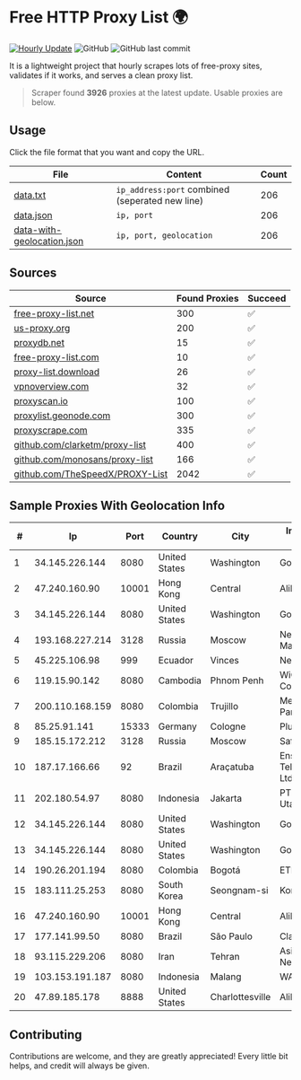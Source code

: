 
# Free HTTP Proxy List 🌍

[![Hourly Update](https://github.com/mertguvencli/http-proxy-list/actions/workflows/main.yml/badge.svg?branch=main)](https://github.com/mertguvencli/http-proxy-list/actions/workflows/main.yml)
![GitHub](https://img.shields.io/github/license/mertguvencli/http-proxy-list)
![GitHub last commit](https://img.shields.io/github/last-commit/mertguvencli/http-proxy-list)

It is a lightweight project that hourly scrapes lots of free-proxy sites, validates if it works, and serves a clean proxy list.


> Scraper found **3926** proxies at the latest update. Usable proxies are below.

## Usage

Click the file format that you want and copy the URL.


|File|Content|Count|
|----|-------|-----|
|[data.txt](https://raw.githubusercontent.com/mertguvencli/http-proxy-list/main/proxy-list/data.txt)|`ip_address:port` combined (seperated new line)|206|
|[data.json](https://raw.githubusercontent.com/mertguvencli/http-proxy-list/main/proxy-list/data.json)|`ip, port`|206|
|[data-with-geolocation.json](https://raw.githubusercontent.com/mertguvencli/http-proxy-list/main/proxy-list/data-with-geolocation.json)|`ip, port, geolocation`|206|

## Sources

|Source|Found Proxies|Succeed|
|------|-------------|-------|
|[free-proxy-list.net](https://free-proxy-list.net)|300|✅|
|[us-proxy.org](https://www.us-proxy.org)|200|✅|
|[proxydb.net](http://proxydb.net)|15|✅|
|[free-proxy-list.com](https://free-proxy-list.com/?page=&port=&type%5B%5D=http&type%5B%5D=https&up_time=0&search=Search)|10|✅|
|[proxy-list.download](https://www.proxy-list.download/HTTP)|26|✅|
|[vpnoverview.com](https://vpnoverview.com/privacy/anonymous-browsing/free-proxy-servers)|32|✅|
|[proxyscan.io](https://www.proxyscan.io)|100|✅|
|[proxylist.geonode.com](https://proxylist.geonode.com/api/proxy-list?limit=300&page=1&sort_by=lastChecked&sort_type=desc&protocols=http,https)|300|✅|
|[proxyscrape.com](https://api.proxyscrape.com/v2/?request=displayproxies&protocol=http&timeout=10000&country=all&ssl=all&anonymity=all)|335|✅|
|[github.com/clarketm/proxy-list](https://raw.githubusercontent.com/clarketm/proxy-list/master/proxy-list-raw.txt)|400|✅|
|[github.com/monosans/proxy-list](https://raw.githubusercontent.com/monosans/proxy-list/main/proxies/http.txt)|166|✅|
|[github.com/TheSpeedX/PROXY-List](https://raw.githubusercontent.com/TheSpeedX/PROXY-List/master/http.txt)|2042|✅|


## Sample Proxies With Geolocation Info

|#|Ip|Port|Country|City|Internet Service Provider|
|-|--|----|-------|----|-------------------------|
|1|34.145.226.144|8080|United States|Washington|Google LLC|
|2|47.240.160.90|10001|Hong Kong|Central|Alibaba.com LLC|
|3|34.145.226.144|8080|United States|Washington|Google LLC|
|4|193.168.227.214|3128|Russia|Moscow|Network Management Ltd|
|5|45.225.106.98|999|Ecuador|Vinces|Nedetel S.A.|
|6|119.15.90.142|8080|Cambodia|Phnom Penh|WiCAM Corporation Ltd|
|7|200.110.168.159|8080|Colombia|Trujillo|Media Commerce Partners S.A|
|8|85.25.91.141|15333|Germany|Cologne|PlusServer GmbH|
|9|185.15.172.212|3128|Russia|Moscow|SafeData LLC|
|10|187.17.166.66|92|Brazil|Araçatuba|Ensite Brasil TelecomunicaÔÔes Ltda - ME|
|11|202.180.54.97|8080|Indonesia|Jakarta|PT. Panca Dewata Utama|
|12|34.145.226.144|8080|United States|Washington|Google LLC|
|13|34.145.226.144|8080|United States|Washington|Google LLC|
|14|190.26.201.194|8080|Colombia|Bogotá|ETB - Colombia|
|15|183.111.25.253|8080|South Korea|Seongnam-si|Korea Telecom|
|16|47.240.160.90|10001|Hong Kong|Central|Alibaba.com LLC|
|17|177.141.99.50|8080|Brazil|São Paulo|Claro S.A.|
|18|93.115.229.206|8080|Iran|Tehran|Asiatech xDSL Network|
|19|103.153.191.187|8080|Indonesia|Malang|WANET|
|20|47.89.185.178|8888|United States|Charlottesville|Alibaba.com LLC|



## Contributing

Contributions are welcome, and they are greatly appreciated! Every
little bit helps, and credit will always be given.

